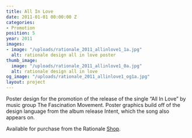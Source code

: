 ```yaml
---
title: All In Love
date: 2011-01-01 00:00:00 Z
categories:
- Promotion
position: 5
year: 2011
images:
- image: "/uploads/rationale_2011_allinlove1_1a.jpg"
  alt: rationale design all in love poster
thumb_image:
  image: "/uploads/rationale_2011_allinlove1_0a.jpg"
  alt: rationale design all in love
og_image: "/uploads/rationale_2011_allinlove1_og1a.jpg"
layout: project
---
```


Poster design for the promotion of the release of the single “All In Love” by music group The Fascination Movement. Poster graphics build off of the design language from the album release Intent, which the song also appears on.

Available for purchase from the Rationale [Shop](https://rationale-design.com/shop/all-in-love-poster/).